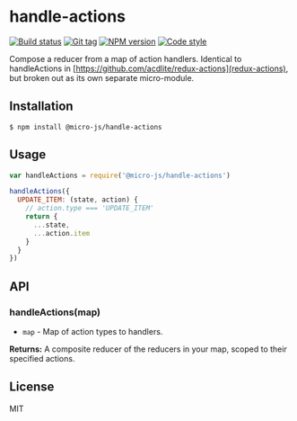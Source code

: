 
# handle-actions

[![Build status][travis-image]][travis-url]
[![Git tag][git-image]][git-url]
[![NPM version][npm-image]][npm-url]
[![Code style][standard-image]][standard-url]

Compose a reducer from a map of action handlers.  Identical to handleActions in [https://github.com/acdlite/redux-actions](redux-actions), but broken out as its own separate micro-module.

## Installation

    $ npm install @micro-js/handle-actions

## Usage

```js
var handleActions = require('@micro-js/handle-actions')

handleActions({
  UPDATE_ITEM: (state, action) {
    // action.type === 'UPDATE_ITEM'
    return {
      ...state,
      ...action.item
    }
  }
})

```

## API

### handleActions(map)

- `map` - Map of action types to handlers.

**Returns:** A composite reducer of the reducers in your map, scoped to their specified actions.

## License

MIT

[travis-image]: https://img.shields.io/travis/micro-js/handle-actions.svg?style=flat-square
[travis-url]: https://travis-ci.org/micro-js/handle-actions
[git-image]: https://img.shields.io/github/tag/micro-js/handle-actions.svg
[git-url]: https://github.com/micro-js/handle-actions
[standard-image]: https://img.shields.io/badge/code%20style-standard-brightgreen.svg?style=flat
[standard-url]: https://github.com/feross/standard
[npm-image]: https://img.shields.io/npm/v/@micro-js/handle-actions.svg?style=flat-square
[npm-url]: https://npmjs.org/package/@micro-js/handle-actions
